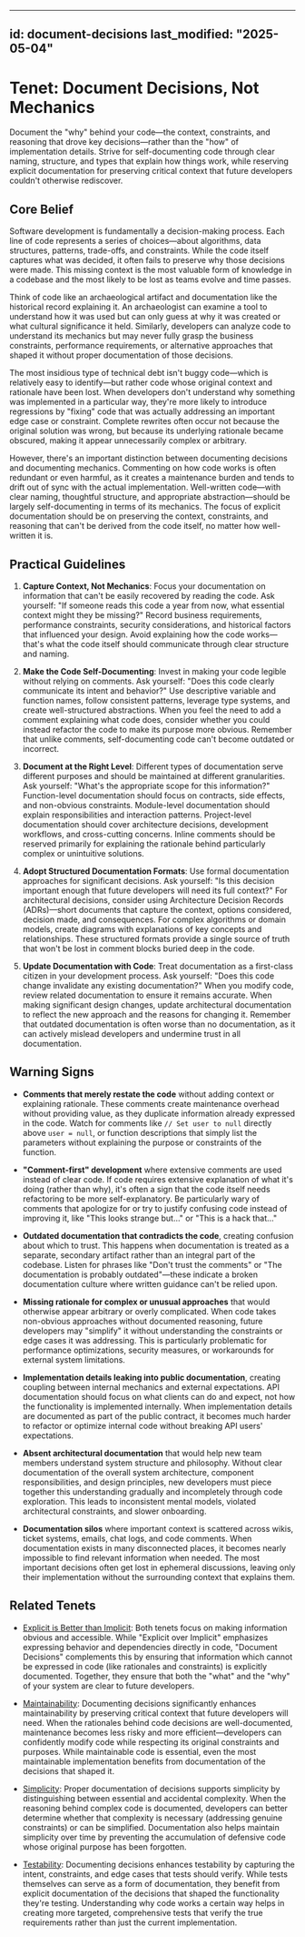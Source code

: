 ______________________________________________________________________

## id: document-decisions last_modified: "2025-05-04"

# Tenet: Document Decisions, Not Mechanics

Document the "why" behind your code—the context, constraints, and reasoning that drove key decisions—rather than the "how" of implementation details. Strive for self-documenting code through clear naming, structure, and types that explain how things work, while reserving explicit documentation for preserving critical context that future developers couldn't otherwise rediscover.

## Core Belief

Software development is fundamentally a decision-making process. Each line of code represents a series of choices—about algorithms, data structures, patterns, trade-offs, and constraints. While the code itself captures what was decided, it often fails to preserve why those decisions were made. This missing context is the most valuable form of knowledge in a codebase and the most likely to be lost as teams evolve and time passes.

Think of code like an archaeological artifact and documentation like the historical record explaining it. An archaeologist can examine a tool to understand how it was used but can only guess at why it was created or what cultural significance it held. Similarly, developers can analyze code to understand its mechanics but may never fully grasp the business constraints, performance requirements, or alternative approaches that shaped it without proper documentation of those decisions.

The most insidious type of technical debt isn't buggy code—which is relatively easy to identify—but rather code whose original context and rationale have been lost. When developers don't understand why something was implemented in a particular way, they're more likely to introduce regressions by "fixing" code that was actually addressing an important edge case or constraint. Complete rewrites often occur not because the original solution was wrong, but because its underlying rationale became obscured, making it appear unnecessarily complex or arbitrary.

However, there's an important distinction between documenting decisions and documenting mechanics. Commenting on how code works is often redundant or even harmful, as it creates a maintenance burden and tends to drift out of sync with the actual implementation. Well-written code—with clear naming, thoughtful structure, and appropriate abstraction—should be largely self-documenting in terms of its mechanics. The focus of explicit documentation should be on preserving the context, constraints, and reasoning that can't be derived from the code itself, no matter how well-written it is.

## Practical Guidelines

1. **Capture Context, Not Mechanics**: Focus your documentation on information that can't be easily recovered by reading the code. Ask yourself: "If someone reads this code a year from now, what essential context might they be missing?" Record business requirements, performance constraints, security considerations, and historical factors that influenced your design. Avoid explaining how the code works—that's what the code itself should communicate through clear structure and naming.

1. **Make the Code Self-Documenting**: Invest in making your code legible without relying on comments. Ask yourself: "Does this code clearly communicate its intent and behavior?" Use descriptive variable and function names, follow consistent patterns, leverage type systems, and create well-structured abstractions. When you feel the need to add a comment explaining what code does, consider whether you could instead refactor the code to make its purpose more obvious. Remember that unlike comments, self-documenting code can't become outdated or incorrect.

1. **Document at the Right Level**: Different types of documentation serve different purposes and should be maintained at different granularities. Ask yourself: "What's the appropriate scope for this information?" Function-level documentation should focus on contracts, side effects, and non-obvious constraints. Module-level documentation should explain responsibilities and interaction patterns. Project-level documentation should cover architecture decisions, development workflows, and cross-cutting concerns. Inline comments should be reserved primarily for explaining the rationale behind particularly complex or unintuitive solutions.

1. **Adopt Structured Documentation Formats**: Use formal documentation approaches for significant decisions. Ask yourself: "Is this decision important enough that future developers will need its full context?" For architectural decisions, consider using Architecture Decision Records (ADRs)—short documents that capture the context, options considered, decision made, and consequences. For complex algorithms or domain models, create diagrams with explanations of key concepts and relationships. These structured formats provide a single source of truth that won't be lost in comment blocks buried deep in the code.

1. **Update Documentation with Code**: Treat documentation as a first-class citizen in your development process. Ask yourself: "Does this code change invalidate any existing documentation?" When you modify code, review related documentation to ensure it remains accurate. When making significant design changes, update architectural documentation to reflect the new approach and the reasons for changing it. Remember that outdated documentation is often worse than no documentation, as it can actively mislead developers and undermine trust in all documentation.

## Warning Signs

- **Comments that merely restate the code** without adding context or explaining rationale. These comments create maintenance overhead without providing value, as they duplicate information already expressed in the code. Watch for comments like `// Set user to null` directly above `user = null`, or function descriptions that simply list the parameters without explaining the purpose or constraints of the function.

- **"Comment-first" development** where extensive comments are used instead of clear code. If code requires extensive explanation of what it's doing (rather than why), it's often a sign that the code itself needs refactoring to be more self-explanatory. Be particularly wary of comments that apologize for or try to justify confusing code instead of improving it, like "This looks strange but..." or "This is a hack that..."

- **Outdated documentation that contradicts the code**, creating confusion about which to trust. This happens when documentation is treated as a separate, secondary artifact rather than an integral part of the codebase. Listen for phrases like "Don't trust the comments" or "The documentation is probably outdated"—these indicate a broken documentation culture where written guidance can't be relied upon.

- **Missing rationale for complex or unusual approaches** that would otherwise appear arbitrary or overly complicated. When code takes non-obvious approaches without documented reasoning, future developers may "simplify" it without understanding the constraints or edge cases it was addressing. This is particularly problematic for performance optimizations, security measures, or workarounds for external system limitations.

- **Implementation details leaking into public documentation**, creating coupling between internal mechanics and external expectations. API documentation should focus on what clients can do and expect, not how the functionality is implemented internally. When implementation details are documented as part of the public contract, it becomes much harder to refactor or optimize internal code without breaking API users' expectations.

- **Absent architectural documentation** that would help new team members understand system structure and philosophy. Without clear documentation of the overall system architecture, component responsibilities, and design principles, new developers must piece together this understanding gradually and incompletely through code exploration. This leads to inconsistent mental models, violated architectural constraints, and slower onboarding.

- **Documentation silos** where important context is scattered across wikis, ticket systems, emails, chat logs, and code comments. When documentation exists in many disconnected places, it becomes nearly impossible to find relevant information when needed. The most important decisions often get lost in ephemeral discussions, leaving only their implementation without the surrounding context that explains them.

## Related Tenets

- [Explicit is Better than Implicit](/tenets/explicit-over-implicit.md): Both tenets focus on making information obvious and accessible. While "Explicit over Implicit" emphasizes expressing behavior and dependencies directly in code, "Document Decisions" complements this by ensuring that information which cannot be expressed in code (like rationales and constraints) is explicitly documented. Together, they ensure that both the "what" and the "why" of your system are clear to future developers.

- [Maintainability](/tenets/maintainability.md): Documenting decisions significantly enhances maintainability by preserving critical context that future developers will need. When the rationales behind code decisions are well-documented, maintenance becomes less risky and more efficient—developers can confidently modify code while respecting its original constraints and purposes. While maintainable code is essential, even the most maintainable implementation benefits from documentation of the decisions that shaped it.

- [Simplicity](/tenets/simplicity.md): Proper documentation of decisions supports simplicity by distinguishing between essential and accidental complexity. When the reasoning behind complex code is documented, developers can better determine whether that complexity is necessary (addressing genuine constraints) or can be simplified. Documentation also helps maintain simplicity over time by preventing the accumulation of defensive code whose original purpose has been forgotten.

- [Testability](/tenets/testability.md): Documenting decisions enhances testability by capturing the intent, constraints, and edge cases that tests should verify. While tests themselves can serve as a form of documentation, they benefit from explicit documentation of the decisions that shaped the functionality they're testing. Understanding why code works a certain way helps in creating more targeted, comprehensive tests that verify the true requirements rather than just the current implementation.
